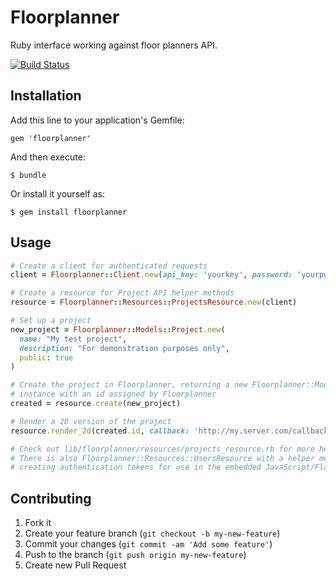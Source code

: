 # Floorplanner

Ruby interface working against floor planners API.

[![Build Status](https://travis-ci.org/Skalar/floorplanner.svg?branch=master)](https://travis-ci.org/Skalar/floorplanner)

## Installation

Add this line to your application's Gemfile:

    gem 'floorplanner'

And then execute:

    $ bundle

Or install it yourself as:

    $ gem install floorplanner

## Usage

```Ruby
# Create a client for authenticated requests
client = Floorplanner::Client.new(api_key: 'yourkey', password: 'yourpwd', subdomain: 'skalar')

# Create a resource for Project API helper methods
resource = Floorplanner::Resources::ProjectsResource.new(client)

# Set up a project
new_project = Floorplanner::Models::Project.new(
  name: "My test project",
  description: "For demonstration purposes only",
  public: true
)

# Create the project in Floorplanner, returning a new Floorplanner::Models::Project
# instance with an id assigned by Floorplanner
created = resource.create(new_project)

# Render a 2D version of the project
resource.render_2d(created.id, callback: 'http://my.server.com/callback-handler', width: 2000, height: 1500, fmt: ['jpg', 'pdf'])

# Check out lib/floorplanner/resources/projects_resource.rb for more helper methods.
# There is also Floorplanner::Resources::UsersResource with a helper method for
# creating authentication tokens for use in the embedded JavaScript/Flash editor.
```

## Contributing

1. Fork it
2. Create your feature branch (`git checkout -b my-new-feature`)
3. Commit your changes (`git commit -am 'Add some feature'`)
4. Push to the branch (`git push origin my-new-feature`)
5. Create new Pull Request

